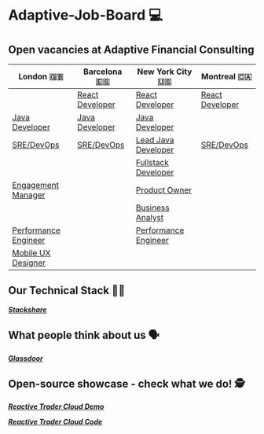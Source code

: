 # Adaptive-Job-Board :computer:
## Open vacancies at Adaptive Financial Consulting ##

| London :uk:  | Barcelona :es: | New York City :us: | Montreal :canada: |
| ------------- | ------------- | ------------- | ------------- |
|  | [React Developer](https://weareadaptive.com/careers/jobs/?job=3334594)  | [React Developer](https://weareadaptive.com/careers/jobs/?job=3481569) | [React Developer](https://weareadaptive.com/careers/jobs/?job=3524790) |
| [Java Developer](https://weareadaptive.com/careers/jobs/?job=3388634) | [Java Developer](https://weareadaptive.com/careers/jobs/?job=3100163)  | [Java Developer](https://weareadaptive.com/careers/jobs/?job=3701707) |
| [SRE/DevOps](https://weareadaptive.com/careers/jobs/?job=3629511) | [SRE/DevOps](https://weareadaptive.com/careers/jobs/?job=3629510) |[Lead Java Developer](https://weareadaptive.com/careers/jobs/?job=3701706)| [SRE/DevOps](https://weareadaptive.com/careers/jobs/?job=3629507) |
| | | [Fullstack Developer](https://weareadaptive.com/careers/jobs/?job=3242108) |
|[Engagement Manager](https://weareadaptive.com/careers/jobs/?job=4037631)||[Product Owner](https://weareadaptive.com/careers/jobs/?job=3671275)||
|||[Business Analyst](https://weareadaptive.com/careers/jobs/?job=3719744) ||
|[Performance Engineer](https://weareadaptive.com/careers/jobs/?job=3588665)||[Performance Engineer](https://weareadaptive.com/careers/jobs/?job=3588662)||
|[Mobile UX Designer](https://weareadaptive.com/careers/jobs/?job=3580610)|||




## Our Technical Stack 	:woman_technologist: ##

**_[Stackshare](https://stackshare.io/AFC/adaptive-financial-consulting)_**

## What people think about us :speaking_head: ## 

**_[Glassdoor](https://www.glassdoor.co.uk/Reviews/Adaptive-Financial-Consulting-Reviews-E833383.htm)_**

## Open-source showcase - check what we do! :detective: ##

**_[Reactive Trader Cloud Demo](https://web-demo.adaptivecluster.com/)_**

**_[Reactive Trader Cloud Code](https://github.com/AdaptiveConsulting/ReactiveTraderCloud)_**
